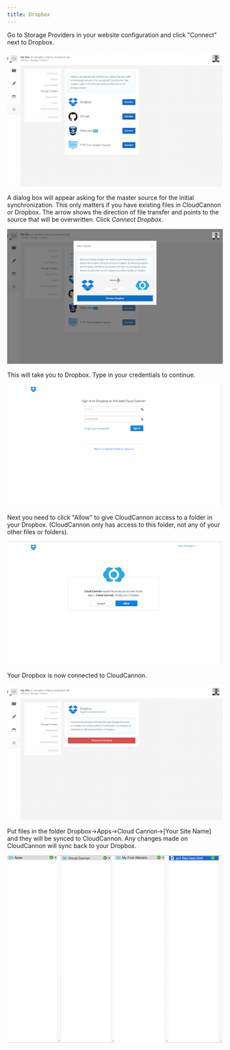 ```yaml
---
title: Dropbox
---
```


Go to Storage Providers in your website configuration and click "Connect" next to Dropbox.

![Storage Providers](/img/cloud_storage/dropbox/1.png)

A dialog box will appear asking for the master source for the initial synchronization. This only matters if you have existing files in CloudCannon or Dropbox. The arrow shows the direction of file transfer and points to the source that will be overwritten. Click *Connect Dropbox*.

![Inital Transfer](/img/cloud_storage/dropbox/2.png)

This will take you to Dropbox. Type in your credentials to continue.

![Dropbox credentials](/img/cloud_storage/dropbox/3.png)

Next you need to click "Allow" to give CloudCannon access to a folder in your Dropbox. (CloudCannon only has access to this folder, not any of your other files or folders).

![Allow](/img/cloud_storage/dropbox/4.png)

Your Dropbox is now connected to CloudCannon.

![Connected](/img/cloud_storage/dropbox/5.png)

Put files in the folder Dropbox->Apps->Cloud Cannon->[Your Site Name] and they will be synced to CloudCannon. Any changes made on CloudCannon will sync back to your Dropbox.

![Dropbox Folder](/img/cloud_storage/dropbox/6.png)
